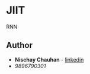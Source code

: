 # JIIT
RNN

## Author
* **Nischay Chauhan** - [linkedin](https://www.linkedin.com/in/nischaychauhan/)
* *9896790301* 
